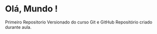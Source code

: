 # Olá, Mundo !
 Primeiro Repositorio Versionado do curso Git e GitHub
 Repositório criado durante aula.
